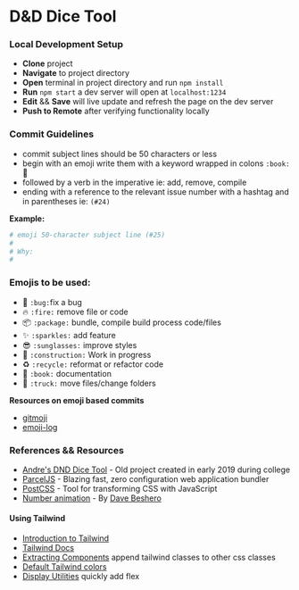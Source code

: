 # D&D Dice Tool

### Local Development Setup

- **Clone** project
- **Navigate** to project directory
- **Open** terminal in project directory and run `npm install`
- **Run** `npm start` a dev server will open at `localhost:1234`
- **Edit** && **Save** will live update and refresh the page on the dev server
- **Push to Remote** after verifying functionality locally



### Commit Guidelines
- commit subject lines should be 50 characters or less
- begin with an emoji write them with a keyword wrapped in colons `:book:` :book:
- followed by a verb in the imperative ie: add, remove, compile
- ending with a reference to the relevant issue number with a hashtag and in parentheses ie: `(#24)`

__Example:__
```sh
# emoji 50-character subject line (#25)
#
# Why:
# 
```

### Emojis to be used:
- :bug: `:bug:`fix a bug
- :fire: `:fire:` remove file or code
- :package: `:package:` bundle, compile build process code/files
- :sparkles: `:sparkles:` add feature
- :sunglasses: `:sunglasses:` improve styles
- :construction: `:construction:` Work in progress
- :recycle: `:recycle:` reformat or refactor code
- :book: `:book:` documentation
- :truck: `:truck:` move files/change folders

**Resources on emoji based commits**
- [gitmoji](https://gitmoji.carloscuesta.me/)
- [emoji-log](https://opensource.com/article/19/2/emoji-log-git-commit-messages)


### References && Resources

- [Andre's DND Dice Tool](https://codepen.io/cosmicdivision/pen/xxbPqbb) - Old project created in early 2019 during college
- [ParcelJS](https://en.parceljs.org/) - Blazing fast, zero configuration web application bundler
- [PostCSS](https://postcss.org/) - Tool for transforming CSS with JavaScript
- [Number animation](https://codepen.io/hankthewhale/pen/NwKvLy) - By [Dave Beshero](https://codepen.io/hankthewhale)


#### Using Tailwind
- [Introduction to Tailwind](https://tailwindcss.com/docs/utility-first) 
- [Tailwind Docs](https://tailwindcss.com/docs/installation/) 
- [Extracting Components](https://tailwindcss.com/docs/extracting-components) append tailwind classes to other css classes
- [Default Tailwind colors](https://tailwindcss.com/docs/customizing-colors/#default-color-palette)
- [Display Utilities](https://tailwindcss.com/docs/display) quickly add flex
